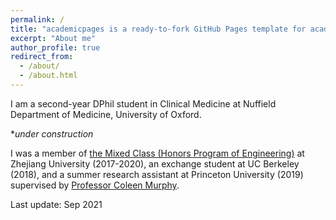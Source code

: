 ```yaml
---
permalink: /
title: "academicpages is a ready-to-fork GitHub Pages template for academic personal websites"
excerpt: "About me"
author_profile: true
redirect_from: 
  - /about/
  - /about.html
---
```



I am a second-year DPhil student in Clinical Medicine at Nuffield Department of Medicine, University of Oxford.

**under construction*

I was a member of [the Mixed Class (Honors Program of Engineering)](http://ckc.zju.edu.cn/ckcen/34928/list.htm) at Zhejiang University (2017-2020), an exchange student at UC Berkeley (2018), and a summer research assistant at Princeton University (2019) supervised by [Professor Coleen Murphy](https://murphylab.princeton.edu/).

Last update: Sep 2021
